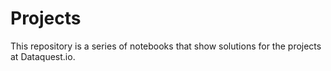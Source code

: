 # Projects
This repository is a series of notebooks that show solutions for the projects at Dataquest.io.
